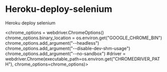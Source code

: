 # Heroku-deploy-selenium
Heroku deploy selenium

<chrome_options = webdriver.ChromeOptions()
chrome_options.binary_location = os.environ.get("GOOGLE_CHROME_BIN")
chrome_options.add_argument("--headless")
chrome_options.add_argument("--disable-dev-shm-usage")
chrome_options.add_argument("--no-sandbox")
#driver = webdriver.Chrome(executable_path=os.environ.get("CHROMEDRIVER_PATH"), chrome_options=chrome_options)> 
